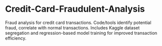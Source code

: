 # Credit-Card-Fraudulent-Analysis
Fraud analysis for credit card transactions. Code/tools identify potential fraud, correlate with normal transactions. Includes Kaggle dataset segregation and regression-based model training for improved transaction efficiency.
